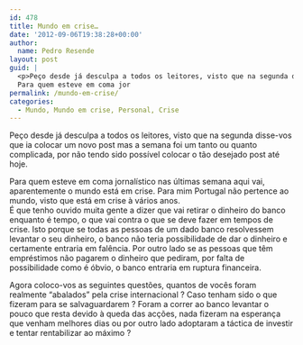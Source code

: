 ```yaml
---
id: 478
title: Mundo em crise…
date: '2012-09-06T19:38:28+00:00'
author: 
  name: Pedro Resende
layout: post
guid: |
  <p>Peço desde já desculpa a todos os leitores, visto que na segunda disse-vos que ia colocar um novo post mas a semana foi um tanto ou quanto complicada, por não tendo sido possível colocar o tão desejado post até hoje.</p><p>
  Para quem esteve em coma jor
permalink: /mundo-em-crise/
categories:
  - Mundo, Mundo em crise, Personal, Crise
---
```

Peço desde já desculpa a todos os leitores, visto que na segunda disse-vos que ia colocar um novo post mas a semana foi um tanto ou quanto complicada, por não tendo sido possível colocar o tão desejado post até hoje.

Para quem esteve em coma jornalístico nas últimas semana aqui vai, aparentemente o mundo está em crise. Para mim Portugal não pertence ao mundo, visto que está em crise à vários anos.  
É que tenho ouvido muita gente a dizer que vai retirar o dinheiro do banco enquanto é tempo, o que vai contra o que se deve fazer em tempos de crise. Isto porque se todas as pessoas de um dado banco resolvessem levantar o seu dinheiro, o banco não teria possibilidade de dar o dinheiro e certamente entraria em falência. Por outro lado se as pessoas que têm empréstimos não pagarem o dinheiro que pediram, por falta de possibilidade como é óbvio, o banco entraria em ruptura financeira.

Agora coloco-vos as seguintes questões, quantos de vocês foram realmente “abalados” pela crise internacional ? Caso tenham sido o que fizeram para se salvaguardarem ? Foram a correr ao banco levantar o pouco que resta devido à queda das acções, nada fizeram na esperança que venham melhores dias ou por outro lado adoptaram a táctica de investir e tentar rentabilizar ao máximo ?